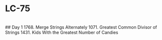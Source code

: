 # LC-75
<br/>
## Day 1
1768. Merge Strings Alternately
1071. Greatest Common Divisor of Strings
1431. Kids With the Greatest Number of Candies

